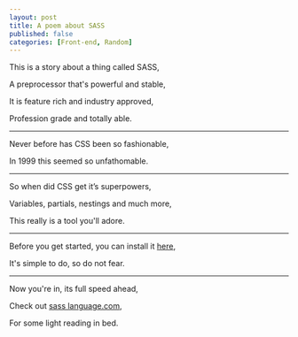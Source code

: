 ```yaml
---
layout: post
title: A poem about SASS
published: false
categories: [Front-end, Random]
---
```


This is a story about a thing called SASS,

A preprocessor that's powerful and stable,

It is feature rich and industry approved,

Profession grade and totally able.

---

Never before has CSS been so fashionable,

In 1999 this seemed so unfathomable.

---

So when did CSS get it’s superpowers,

Variables, partials, nestings and much more,

This really is a tool you'll adore.

---

Before you get started, you can install it [here](http://sass-lang.com/install),

It's simple to do, so do not fear.

---

Now you're in, its full speed ahead,

Check out [sass language.com](http://sass-lang.com/documentation/file.SASS_REFERENCE.html),

For some light reading in bed.
